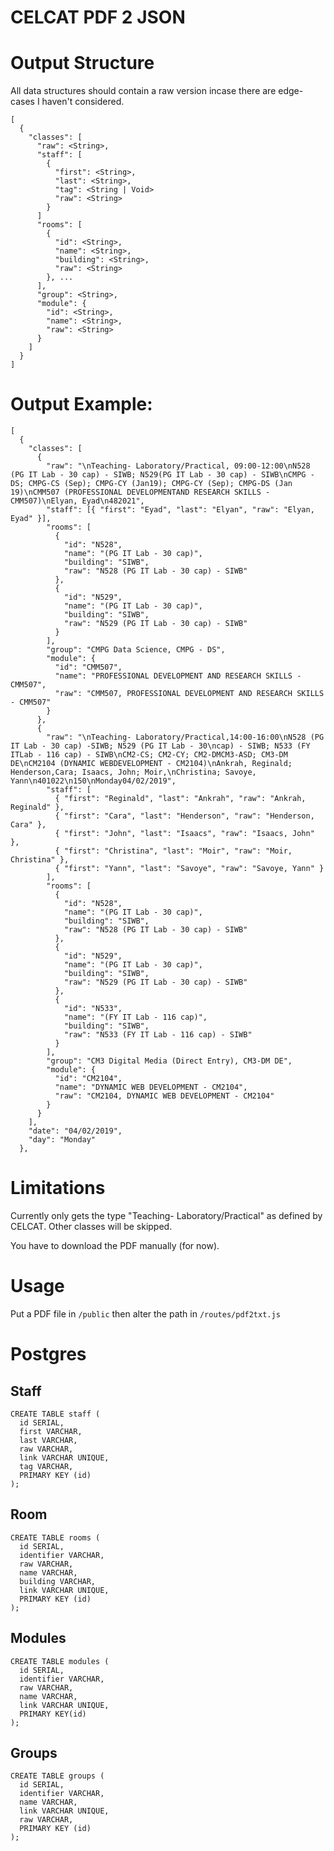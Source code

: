 # CELCAT PDF 2 JSON

# Output Structure

All data structures should contain a raw <String> version incase there are edge-cases I haven't considered.

    [
      {
        "classes": [
          "raw": <String>,
          "staff": [
            {
              "first": <String>,
              "last": <String>,
              "tag": <String | Void>
              "raw": <String>
            }
          ]
          "rooms": [
            {
              "id": <String>,
              "name": <String>,
              "building": <String>,
              "raw": <String>
            }, ...
          ],
          "group": <String>,
          "module": {
            "id": <String>,
            "name": <String>,
            "raw": <String>
          }
        ]
      }
    ]

# Output Example:

    [
      {
        "classes": [
          {
            "raw": "\nTeaching- Laboratory/Practical, 09:00-12:00\nN528 (PG IT Lab - 30 cap) - SIWB; N529(PG IT Lab - 30 cap) - SIWB\nCMPG - DS; CMPG-CS (Sep); CMPG-CY (Jan19); CMPG-CY (Sep); CMPG-DS (Jan 19)\nCMM507 (PROFESSIONAL DEVELOPMENTAND RESEARCH SKILLS - CMM507)\nElyan, Eyad\n482021",
            "staff": [{ "first": "Eyad", "last": "Elyan", "raw": "Elyan, Eyad" }],
            "rooms": [
              {
                "id": "N528",
                "name": "(PG IT Lab - 30 cap)",
                "building": "SIWB",
                "raw": "N528 (PG IT Lab - 30 cap) - SIWB"
              },
              {
                "id": "N529",
                "name": "(PG IT Lab - 30 cap)",
                "building": "SIWB",
                "raw": "N529 (PG IT Lab - 30 cap) - SIWB"
              }
            ],
            "group": "CMPG Data Science, CMPG - DS",
            "module": {
              "id": "CMM507",
              "name": "PROFESSIONAL DEVELOPMENT AND RESEARCH SKILLS - CMM507",
              "raw": "CMM507, PROFESSIONAL DEVELOPMENT AND RESEARCH SKILLS - CMM507"
            }
          },
          {
            "raw": "\nTeaching- Laboratory/Practical,14:00-16:00\nN528 (PG IT Lab - 30 cap) -SIWB; N529 (PG IT Lab - 30\ncap) - SIWB; N533 (FY ITLab - 116 cap) - SIWB\nCM2-CS; CM2-CY; CM2-DMCM3-ASD; CM3-DM DE\nCM2104 (DYNAMIC WEBDEVELOPMENT - CM2104)\nAnkrah, Reginald; Henderson,Cara; Isaacs, John; Moir,\nChristina; Savoye, Yann\n401022\n150\nMonday04/02/2019",
            "staff": [
              { "first": "Reginald", "last": "Ankrah", "raw": "Ankrah, Reginald" },
              { "first": "Cara", "last": "Henderson", "raw": "Henderson, Cara" },
              { "first": "John", "last": "Isaacs", "raw": "Isaacs, John" },
              { "first": "Christina", "last": "Moir", "raw": "Moir, Christina" },
              { "first": "Yann", "last": "Savoye", "raw": "Savoye, Yann" }
            ],
            "rooms": [
              {
                "id": "N528",
                "name": "(PG IT Lab - 30 cap)",
                "building": "SIWB",
                "raw": "N528 (PG IT Lab - 30 cap) - SIWB"
              },
              {
                "id": "N529",
                "name": "(PG IT Lab - 30 cap)",
                "building": "SIWB",
                "raw": "N529 (PG IT Lab - 30 cap) - SIWB"
              },
              {
                "id": "N533",
                "name": "(FY IT Lab - 116 cap)",
                "building": "SIWB",
                "raw": "N533 (FY IT Lab - 116 cap) - SIWB"
              }
            ],
            "group": "CM3 Digital Media (Direct Entry), CM3-DM DE",
            "module": {
              "id": "CM2104",
              "name": "DYNAMIC WEB DEVELOPMENT - CM2104",
              "raw": "CM2104, DYNAMIC WEB DEVELOPMENT - CM2104"
            }
          }
        ],
        "date": "04/02/2019",
        "day": "Monday"
      },

# Limitations

Currently only gets the type "Teaching- Laboratory/Practical" as defined by CELCAT. Other classes will be skipped.

You have to download the PDF manually (for now).

# Usage

Put a PDF file in `/public` then alter the path in `/routes/pdf2txt.js`

# Postgres

## Staff

    CREATE TABLE staff (
      id SERIAL, 
      first VARCHAR, 
      last VARCHAR, 
      raw VARCHAR, 
      link VARCHAR UNIQUE, 
      tag VARCHAR, 
      PRIMARY KEY (id)
    );

## Room

    CREATE TABLE rooms (
      id SERIAL,
      identifier VARCHAR,
      raw VARCHAR,
      name VARCHAR,
      building VARCHAR,
      link VARCHAR UNIQUE,
      PRIMARY KEY (id)
    );

## Modules

    CREATE TABLE modules (
      id SERIAL, 
      identifier VARCHAR, 
      raw VARCHAR, 
      name VARCHAR, 
      link VARCHAR UNIQUE, 
      PRIMARY KEY(id)
    );

## Groups

    CREATE TABLE groups (
      id SERIAL,
      identifier VARCHAR,
      name VARCHAR,
      link VARCHAR UNIQUE,
      raw VARCHAR,
      PRIMARY KEY (id)
    );